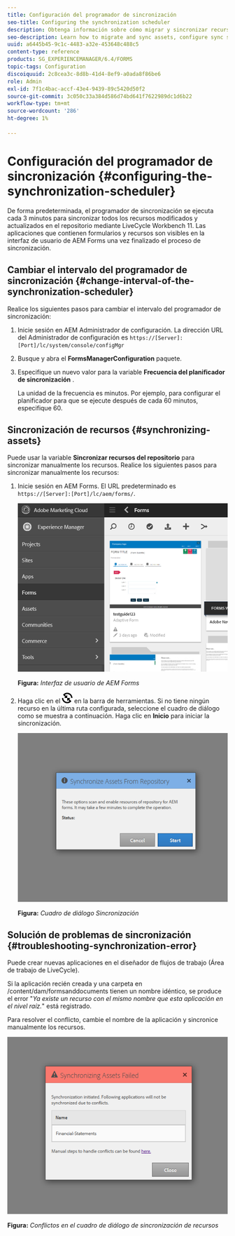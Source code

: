 ```yaml
---
title: Configuración del programador de sincronización
seo-title: Configuring the synchronization scheduler
description: Obtenga información sobre cómo migrar y sincronizar recursos, configurar el programador de sincronización y utilizar carpetas para organizar los recursos.
seo-description: Learn how to migrate and sync assets, configure sync scheduler, and use folders to arrange assets.
uuid: a6445b45-9c1c-4483-a32e-453648c488c5
content-type: reference
products: SG_EXPERIENCEMANAGER/6.4/FORMS
topic-tags: Configuration
discoiquuid: 2c8cea3c-8d8b-41d4-8ef9-a0ada8f86be6
role: Admin
exl-id: 7f1c4bac-accf-43e4-9439-89c5420d50f2
source-git-commit: 3c050c33a384d586d74bd641f7622989dc1d6b22
workflow-type: tm+mt
source-wordcount: '286'
ht-degree: 1%

---
```


# Configuración del programador de sincronización {#configuring-the-synchronization-scheduler}

De forma predeterminada, el programador de sincronización se ejecuta cada 3 minutos para sincronizar todos los recursos modificados y actualizados en el repositorio mediante LiveCycle Workbench 11. Las aplicaciones que contienen formularios y recursos son visibles en la interfaz de usuario de AEM Forms una vez finalizado el proceso de sincronización.

## Cambiar el intervalo del programador de sincronización {#change-interval-of-the-synchronization-scheduler}

Realice los siguientes pasos para cambiar el intervalo del programador de sincronización:

1. Inicie sesión en AEM Administrador de configuración. La dirección URL del Administrador de configuración es `https://[Server]:[Port]/lc/system/console/configMgr`

1. Busque y abra el **FormsManagerConfiguration** paquete.

1. Especifique un nuevo valor para la variable **Frecuencia del planificador de sincronización** .

   La unidad de la frecuencia es minutos. Por ejemplo, para configurar el planificador para que se ejecute después de cada 60 minutos, especifique 60.

## Sincronización de recursos {#synchronizing-assets}

Puede usar la variable **Sincronizar recursos del repositorio** para sincronizar manualmente los recursos. Realice los siguientes pasos para sincronizar manualmente los recursos:

1. Inicie sesión en AEM Forms. El URL predeterminado es `https://[Server]:[Port]/lc/aem/forms/`.

   ![Interfaz de usuario de AEM Forms](assets/aem_forms_ui.png)

   **Figura:** *Interfaz de usuario de AEM Forms*

1. Haga clic en el ![aem6forms_sync](assets/aem6forms_sync.png) en la barra de herramientas. Si no tiene ningún recurso en la última ruta configurada, seleccione el cuadro de diálogo como se muestra a continuación. Haga clic en **Inicio** para iniciar la sincronización.

   ![Cuadro de diálogo Sincronización](assets/migrate-and-syncronize.png)

   **Figura:** *Cuadro de diálogo Sincronización*

## Solución de problemas de sincronización {#troubleshooting-synchronization-error}

Puede crear nuevas aplicaciones en el diseñador de flujos de trabajo (Área de trabajo de LiveCycle).

Si la aplicación recién creada y una carpeta en /content/dam/formsanddocuments tienen un nombre idéntico, se produce el error &quot;*Ya existe un recurso con el mismo nombre que esta aplicación en el nivel raíz.*&quot; está registrado.

Para resolver el conflicto, cambie el nombre de la aplicación y sincronice manualmente los recursos.

![Conflictos en el cuadro de diálogo de sincronización de recursos](assets/sync-conflict.png)

**Figura:** *Conflictos en el cuadro de diálogo de sincronización de recursos*
